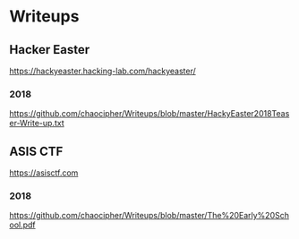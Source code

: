 # Writeups

## Hacker Easter
https://hackyeaster.hacking-lab.com/hackyeaster/

### 2018
https://github.com/chaocipher/Writeups/blob/master/HackyEaster2018Teaser-Write-up.txt

## ASIS CTF 
https://asisctf.com

### 2018
https://github.com/chaocipher/Writeups/blob/master/The%20Early%20School.pdf



